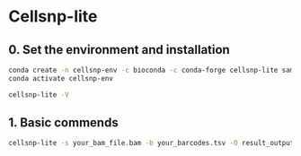 # Cellsnp-lite

## 0. Set the environment and installation
```bash
conda create -n cellsnp-env -c bioconda -c conda-forge cellsnp-lite samtools bcftools htslib zlib liblzma -y
conda activate cellsnp-env

cellsnp-lite -V
```


## 1. Basic commends
```bash
cellsnp-lite -s your_bam_file.bam -b your_barcodes.tsv -O result_output -p 10 --minMAF 0.05 -minCOUNT 100 --gzip -f hg38_genome.fa --genotype
```


